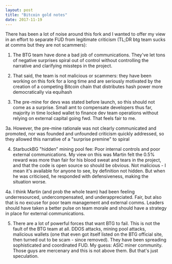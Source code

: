 ```yaml
---
layout: post
title: "Bitcoin gold notes"
date: 2017-11-19
---
```


There has been a lot of noise around this fork and I wanted to offer my view in an effort to separate FUD from legitimate criticism (TL;DR btg team sucks at comms but they are not scammers):

 1. The BTG team have done a bad job of communications. They've let tons of negative surprises spiral out of control without controlling the narrative and clarifying missteps in the project.

 2. That said, the team is not malicious or scammers: they have been working on this fork for a long time and are seriously motivated by the creation of a competing Bitcoin chain that distributes hash power more democratically via equihash

 3. The pre-mine for devs was stated before launch, so this should not come as a surprise. Small amt to compensate developers thus far, majority in time locked wallet to finance dev team operations without relying on external capital going fwd. That feels fair to me.

   3a. However, the pre-mine rationale was not clearly communicated and promoted, nor was founded and unfounded criticism quickly addressed, so they allowed this narrative of a "surprise premine" to spiral

 4. StarbuckBG "hidden" mining pool fee: Poor internal controls and poor external communications. My view on this was Martin felt the 0.5% reward was more than fair for his blood sweat and tears in the project, and that the code is open source so should be obvious. Not malicious - I mean it's available for anyone to see, by definition not hidden. But when he was criticised, he responded with defensiveness, making the situation worse.

   4a. I think Martin (and prob the whole team) had been feeling underresourced, undercompensated, and underappreciated. Fair, but also that is no excuse for poor team management and external comms. Leaders should have taken a better pulse on team morale and should have a strategy in place for external communications.

 5. There are a lot of powerful forces that want BTG to fail. This is not the fault of the BTG team at all. DDOS attacks, mining pool attacks, malicious wallets (one that even got itself listed on the BTG official site, then turned out to be scam - since removed). They have been spreading sophisticated and coordinated FUD. My guess: ASIC miner community. Those guys are mercenary and this is not above them. But that's just speculation.
